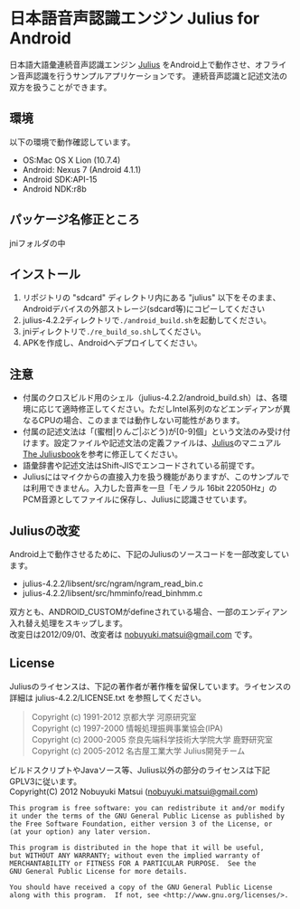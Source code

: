 日本語音声認識エンジン Julius for Android
=========================================

日本語大語彙連続音声認識エンジン [Julius](http://julius.sourceforge.jp) をAndroid上で動作させ、オフライン音声認識を行うサンプルアプリケーションです。
連続音声認識と記述文法の双方を扱うことができます。

環境
----

以下の環境で動作確認しています。

* OS:Mac OS X Lion (10.7.4)
* Android: Nexus 7 (Android 4.1.1)
* Android SDK:API-15
* Android NDK:r8b


パッケージ名修正ところ
------------
jniフォルダの中

インストール
------------

1. リポジトリの "sdcard" ディレクトリ内にある "julius" 以下をそのまま、Androidデバイスの外部ストレージ(sdcard等)にコピーしてください
1. julius-4.2.2ディレクトリで`./android_build.sh`を起動してください。
1. jniディレクトリで`./re_build_so.sh`してください。
1. APKを作成し、Androidへデプロイしてください。

注意
----

* 付属のクロスビルド用のシェル（julius-4.2.2/android_build.sh）は、各環境に応じて適時修正してください。ただしIntel系列のなどエンディアンが異なるCPUの場合、このままでは動作しない可能性があります。
* 付属の記述文法は「(蜜柑|りんご|ぶどう)が[0-9]個」という文法のみ受け付けます。設定ファイルや記述文法の定義ファイルは、[Julius](http://julius.sourceforge.jp)のマニュアル[The Juliusbook](http://julius.sourceforge.jp/index.php?q=documents.html#juliusbook)を参考に修正してください。
* 語彙辞書や記述文法はShift-JISでエンコードされている前提です。
* Juliusにはマイクからの直接入力を扱う機能がありますが、このサンプルでは利用できません。入力した音声を一旦「モノラル 16bit 22050Hz」のPCM音源としてファイルに保存し、Juliusに認識させています。

Juliusの改変
------------

Android上で動作させるために、下記のJuliusのソースコードを一部改変しています。

* julius-4.2.2/libsent/src/ngram/ngram_read_bin.c
* julius-4.2.2/libsent/src/hmminfo/read_binhmm.c

双方とも、ANDROID_CUSTOMがdefineされている場合、一部のエンディアン入れ替え処理をスキップします。  
改変日は2012/09/01、改変者は nobuyuki.matsui@gmail.com です。

License
-------

Juliusのライセンスは、下記の著作者が著作権を留保しています。ライセンスの詳細は julius-4.2.2/LICENSE.txt を参照してください。

> Copyright (c)   1991-2012 京都大学 河原研究室  
> Copyright (c)   1997-2000 情報処理振興事業協会(IPA)  
> Copyright (c)   2000-2005 奈良先端科学技術大学院大学 鹿野研究室  
> Copyright (c)   2005-2012 名古屋工業大学 Julius開発チーム  


ビルドスクリプトやJavaソース等、Julius以外の部分のライセンスは下記GPLV3に従います。  
Copyright(C) 2012 Nobuyuki Matsui (nobuyuki.matsui@gmail.com)

    This program is free software: you can redistribute it and/or modify
    it under the terms of the GNU General Public License as published by
    the Free Software Foundation, either version 3 of the License, or
    (at your option) any later version.

    This program is distributed in the hope that it will be useful,
    but WITHOUT ANY WARRANTY; without even the implied warranty of
    MERCHANTABILITY or FITNESS FOR A PARTICULAR PURPOSE.  See the
    GNU General Public License for more details.

    You should have received a copy of the GNU General Public License
    along with this program.  If not, see <http://www.gnu.org/licenses/>.
